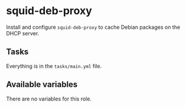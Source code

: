 # squid-deb-proxy

Install and configure `squid-deb-proxy` to cache Debian packages on the DHCP
server.

## Tasks

Everything is in the `tasks/main.yml` file.

## Available variables

There are no variables for this role.
